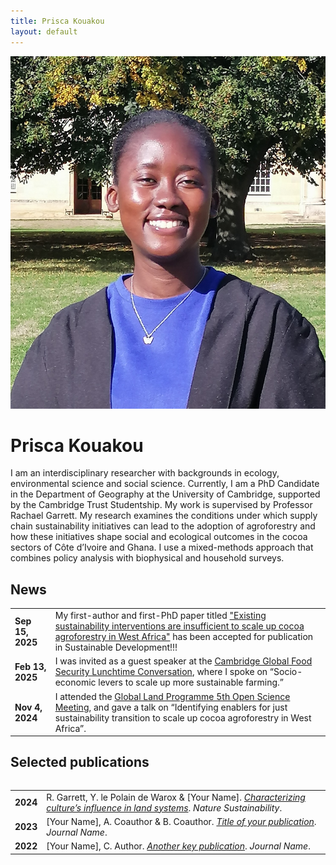 ```yaml
---
title: Prisca Kouakou
layout: default
---
```


<div class="hero">
  <img class="avatar" src="/assets/profile.jpg" alt="Prisca Kouakou headshot">
  <div class="icons">
    <a href="mailto:you@example.com" title="Email"><i class="fa-solid fa-envelope"></i></a>
    <a href="https://scholar.google.com/citations?user=I9N3bjcAAAAJ&hl=en&oi=ao" title="Google Scholar"><i class="fa-brands fa-google"></i></a>
    <a href="https://orcid.org/0009-0001-3711-1578" title="ORCID"><i class="fa-brands fa-orcid"></i></a>
    <a href="https://www.linkedin.com/in/maria-prisca-kouakou/" title="LinkedIn"><i class="fa-brands fa-linkedin"></i></a>
    <a href="/docs/KouakouCV_August2025.pdf" title="Curriculum Vitae" target="_blank"><i class="fa-solid fa-file-pdf"></i></a>
  </div>
  <h1 class="hero-name">Prisca Kouakou</h1>
  <p class="lead">
   I am an interdisciplinary researcher with backgrounds in ecology, environmental science and social science. Currently, I am a PhD Candidate in the Department of Geography at the University of Cambridge, supported by the Cambridge Trust Studentship. My work is supervised by Professor Rachael Garrett. My research examines the conditions under which supply chain sustainability initiatives can lead to the adoption of agroforestry and how these initiatives shape social and ecological outcomes in the cocoa sectors of Côte d’Ivoire and Ghana. I use a mixed-methods approach that combines policy analysis with biophysical and household surveys. 
  </p>
</div>


<div class="section">
  <h2>News</h2>

  <table>
   <tr>
    <td><strong>Sep 15, 2025</strong></td>
    <td>My first-author and first-PhD paper titled <a href="https://www.repository.cam.ac.uk/handle/1810/389512/">"Existing sustainability interventions are insufficient to scale up cocoa agroforestry in West Africa"</a> has been accepted for publication in Sustainable Development!!!</td>
  </tr> 
  <tr>
  </tr> 
  <tr>
    <td><strong>Feb 13, 2025</strong></td>
    <td>I was invited as a guest speaker at the <a href="https://www.globalfood.cam.ac.uk/events/lunchtime-conversation-socio-economic-levers-scale-more-sustainable-farming/">Cambridge Global Food Security Lunchtime Conversation</a>, where I spoke on “Socio-economic levers to scale up more sustainable farming.”</td>
  </tr>
  </tr> 
  <tr>
  <tr>
    <td><strong>Nov 4, 2024</strong></td>
    <td>I attended the <a href="https://glp.earth/news-events/events/5th-open-science-meeting-pathways-sustainable-and-just-land-systems/">Global Land Programme 5th Open Science Meeting</a>, and gave a talk on “Identifying enablers for just sustainability transition to scale up cocoa agroforestry in West Africa”.</td>
  </tr>
  <table>

<div class="section">
  <h2>Selected publications</h2>

<table>
  <tr>
    <td><strong>2024</strong></td>
    <td>R. Garrett, Y. le Polain de Warox & [Your Name]. <em><a href="https://doi.org/...">Characterizing culture’s influence in land systems</a></em>. <em>Nature Sustainability</em>.</td>
  </tr>
  <tr>
    <td><strong>2023</strong></td>
    <td>[Your Name], A. Coauthor & B. Coauthor. <em><a href="https://doi.org/...">Title of your publication</a></em>. <em>Journal Name</em>.</td>
  </tr>
  <tr>
    <td><strong>2022</strong></td>
    <td>[Your Name], C. Author. <em><a href="https://doi.org/...">Another key publication</a></em>. <em>Journal Name</em>.</td>
  </tr>
</table>

